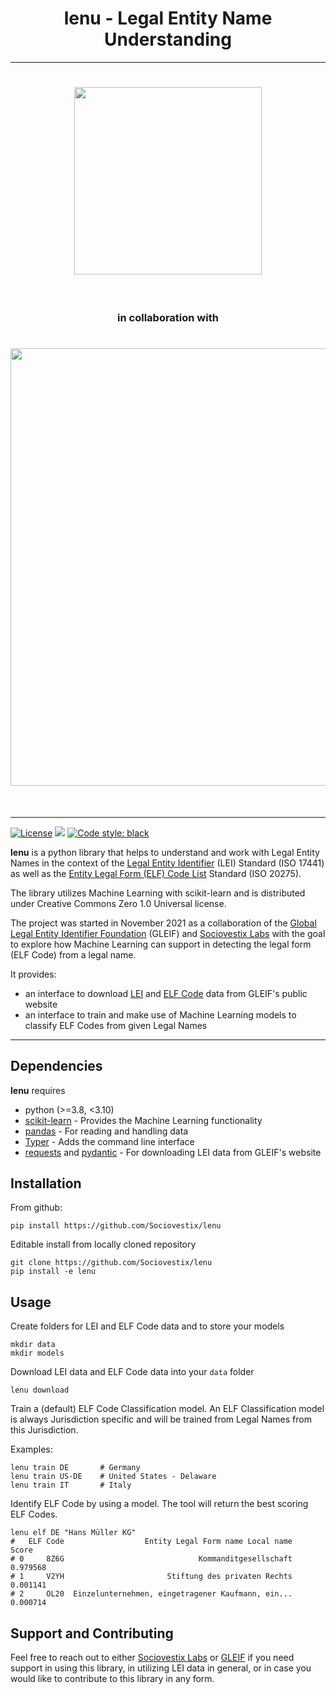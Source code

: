
<h1 align="center">
lenu - Legal Entity Name Understanding 
</h1>

---------------

<h1 align="center">
<a href="https://gleif.org">
<img src="https://www.gleif.org/assets/build/img/logo/gleif-logo.svg" width="300">
</a>
</h1><br>
<h3 align="center">in collaboration with</h3> 
<h1 align="center">
<a href="https://sociovestix.com">
<img src="https://sociovestix.com/img/svl_logo_centered.svg" width="700px">
</a>
</h1><br>

---------------

[![License](https://img.shields.io/github/license/Sociovestix/lenu)](https://github.com/Sociovestix/lenu/blob/main/LICENSE)
![](https://img.shields.io/badge/python-3.8%20%7C%203.9-blue)
[![Code style: black](https://img.shields.io/badge/code%20style-black-000000.svg)](https://github.com/psf/black)


**lenu** is a python library that helps to understand and work with Legal Entity Names
in the context of the [Legal Entity Identifier](https://www.gleif.org/en/about-lei/introducing-the-legal-entity-identifier-lei) (LEI) Standard (ISO 17441)
as well as the [Entity Legal Form (ELF) Code List](https://www.gleif.org/en/about-lei/code-lists/iso-20275-entity-legal-forms-code-list) Standard (ISO 20275).  

The library utilizes Machine Learning with scikit-learn and is distributed under Creative Commons Zero 1.0 Universal license.   

The project was started in November 2021 as a collaboration of the [Global Legal Entity Identifier Foundation](https://gleif.org) (GLEIF) and
[Sociovestix Labs](https://sociovestix.com) with the goal to explore how Machine Learning can support in detecting the legal form (ELF Code) from a legal name. 

It provides:
- an interface to download [LEI](https://www.gleif.org/en/lei-data/gleif-golden-copy/download-the-golden-copy#/) and [ELF Code](https://www.gleif.org/en/about-lei/code-lists/iso-20275-entity-legal-forms-code-list) data from GLEIF's public website
- an interface to train and make use of Machine Learning models to classify ELF Codes from given Legal Names

---

## Dependencies
**lenu** requires
- python (>=3.8, <3.10)
- [scikit-learn](https://scikit-learn.org/) - Provides the Machine Learning functionality 
- [pandas](https://pandas.pydata.org/) - For reading and handling data
- [Typer](https://typer.tiangolo.com/) - Adds the command line interface
- [requests](https://docs.python-requests.org/en/latest/) and [pydantic](https://pydantic-docs.helpmanual.io/) - For downloading LEI data from GLEIF's website

## Installation

From github:
```shell
pip install https://github.com/Sociovestix/lenu
```

Editable install from locally cloned repository
```shell
git clone https://github.com/Sociovestix/lenu
pip install -e lenu
```

## Usage

Create folders for LEI and ELF Code data and to store your models

```shell
mkdir data
mkdir models
```

Download LEI data and ELF Code data into your `data` folder
```shell
lenu download
```

Train a (default) ELF Code Classification model. An ELF Classification model is always Jurisdiction specific and 
will be trained from Legal Names from this Jurisdiction.

Examples: 
```shell
lenu train DE       # Germany
lenu train US-DE    # United States - Delaware
lenu train IT       # Italy
```

Identify ELF Code by using a model. The tool will return the best scoring ELF Codes. 
```shell
lenu elf DE "Hans Müller KG"
#   ELF Code                  Entity Legal Form name Local name     Score
# 0     8Z6G                              Kommanditgesellschaft  0.979568
# 1     V2YH                       Stiftung des privaten Rechts  0.001141
# 2     OL20  Einzelunternehmen, eingetragener Kaufmann, ein...  0.000714
```


## Support and Contributing
Feel free to reach out to either [Sociovestix Labs](https://sociovestix.com/contact) or [GLEIF](https://www.gleif.org/contact/contact-information)
if you need support in using this library, in utilizing LEI data in general, or in case you would like to contribute to this library in any form.
